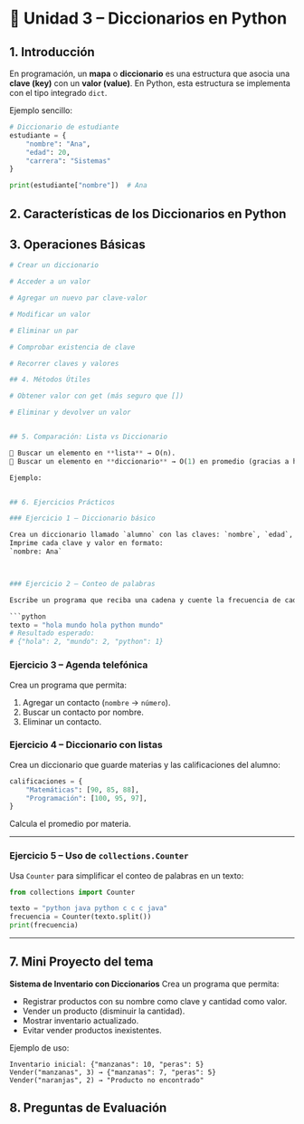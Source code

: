 
# 📘 Unidad 3 – Diccionarios en Python

## 1. Introducción

En programación, un **mapa** o **diccionario** es una estructura que asocia una **clave (key)** con un **valor (value)**.
En Python, esta estructura se implementa con el tipo integrado `dict`.

Ejemplo sencillo:

```python
# Diccionario de estudiante
estudiante = {
    "nombre": "Ana",
    "edad": 20,
    "carrera": "Sistemas"
}

print(estudiante["nombre"])  # Ana
```


## 2. Características de los Diccionarios en Python


## 3. Operaciones Básicas

```python
# Crear un diccionario

# Acceder a un valor

# Agregar un nuevo par clave-valor

# Modificar un valor

# Eliminar un par

# Comprobar existencia de clave

# Recorrer claves y valores

## 4. Métodos Útiles

# Obtener valor con get (más seguro que [])

# Eliminar y devolver un valor


## 5. Comparación: Lista vs Diccionario

📌 Buscar un elemento en **lista** → O(n).
📌 Buscar un elemento en **diccionario** → O(1) en promedio (gracias a hashing).

Ejemplo:


## 6. Ejercicios Prácticos

### Ejercicio 1 – Diccionario básico

Crea un diccionario llamado `alumno` con las claves: `nombre`, `edad`, `carrera`.
Imprime cada clave y valor en formato:
`nombre: Ana`



### Ejercicio 2 – Conteo de palabras

Escribe un programa que reciba una cadena y cuente la frecuencia de cada palabra usando un diccionario.

```python
texto = "hola mundo hola python mundo"
# Resultado esperado:
# {"hola": 2, "mundo": 2, "python": 1}
```


### Ejercicio 3 – Agenda telefónica

Crea un programa que permita:

1. Agregar un contacto (`nombre` → `número`).
2. Buscar un contacto por nombre.
3. Eliminar un contacto.


### Ejercicio 4 – Diccionario con listas

Crea un diccionario que guarde materias y las calificaciones del alumno:

```python
calificaciones = {
    "Matemáticas": [90, 85, 88],
    "Programación": [100, 95, 97],
}
```

Calcula el promedio por materia.

---

### Ejercicio 5 – Uso de `collections.Counter`

Usa `Counter` para simplificar el conteo de palabras en un texto:

```python
from collections import Counter

texto = "python java python c c c java"
frecuencia = Counter(texto.split())
print(frecuencia)
```

---

## 7. Mini Proyecto del tema

**Sistema de Inventario con Diccionarios**
Crea un programa que permita:

* Registrar productos con su nombre como clave y cantidad como valor.
* Vender un producto (disminuir la cantidad).
* Mostrar inventario actualizado.
* Evitar vender productos inexistentes.

Ejemplo de uso:

```
Inventario inicial: {"manzanas": 10, "peras": 5}
Vender("manzanas", 3) → {"manzanas": 7, "peras": 5}
Vender("naranjas", 2) → "Producto no encontrado"
```


## 8. Preguntas de Evaluación

